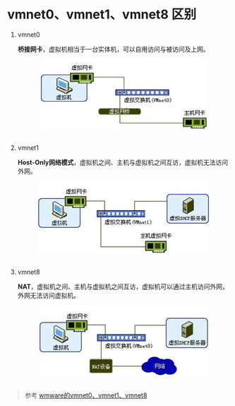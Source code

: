 # vmnet0、vmnet1、vmnet8 区别
   1. vmnet0

      **桥接网卡**，虚拟机相当于一台实体机，可以自用访问与被访问及上网。
      <div align="center"> <img src="../pics/vmnet0.png" width=""/> </div><br>

   2. vmnet1 

      **Host-Only网络模式**，虚拟机之间、主机与虚拟机之间互访，虚拟机无法访问外网。
      <div align="center"> <img src="../pics/vmnet1.png" width=""/> </div><br>
   3. vmnet8 

      **NAT**，虚拟机之间、主机与虚拟机之间互访，虚拟机可以通过主机访问外网，外网无法访问虚拟机。
      <div align="center"> <img src="../pics/vmnet8.png" width=""/> </div><br>

 > 参考 [wmware的vmnet0、vmnet1、vmnet8](https://www.cnblogs.com/asker009/p/10143698.html)
 